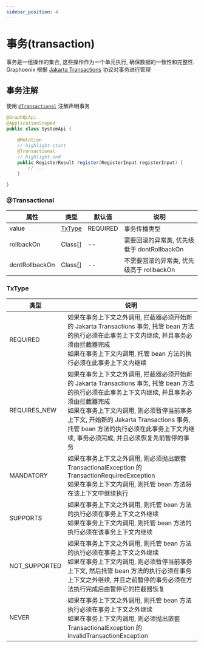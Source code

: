 ```yaml
---
sidebar_position: 4
---
```


# 事务(transaction)

事务是一组操作的集合, 这些操作作为一个单元执行, 确保数据的一致性和完整性. Graphoenix 根据 [Jakarta Transactions](https://jakarta.ee/specifications/transactions/2.0/jakarta-transactions-spec-2.0) 协议对事务进行管理

## 事务注解

使用 [`@Transactional`](#transactional) 注解声明事务

```java
@GraphQLApi
@ApplicationScoped
public class SystemApi {

    @Mutation
    // highlight-start
    @Transactional
    // highlight-end
    public RegisterResult register(RegisterInput registerInput) {
        // ...
    }

}
```

### @Transactional

| 属性           | 类型              | 默认值   | 说明                                        |
| -------------- | ----------------- | -------- | ------------------------------------------- |
| value          | [TxType](#txtype) | REQUIRED | 事务传播类型                                |
| rollbackOn     | Class[]           | --       | 需要回滚的异常类, 优先级低于 dontRollbackOn |
| dontRollbackOn | Class[]           | --       | 不需要回滚的异常类, 优先级高于 rollbackOn   |

### TxType

| 类型          | 说明                                                                                                                                                                                                                                                                                                                             |
| ------------- | -------------------------------------------------------------------------------------------------------------------------------------------------------------------------------------------------------------------------------------------------------------------------------------------------------------------------------- |
| REQUIRED      | 如果在事务上下文之外调用, 拦截器必须开始新的 Jakarta Transactions 事务, 托管 bean 方法的执行必须在此事务上下文内继续, 并且事务必须由拦截器完成 <br/>如果在事务上下文内调用, 托管 bean 方法的执行必须在此事务上下文内继续                                                                                                         |
| REQUIRES_NEW  | 如果在事务上下文之外调用, 拦截器必须开始新的 Jakarta Transactions 事务, 托管 bean 方法的执行必须在此事务上下文内继续, 并且事务必须由拦截器完成 <br/>如果在事务上下文内调用, 则必须暂停当前事务上下文, 开始新的 Jakarta Transactions 事务, 托管 bean 方法的执行必须在此事务上下文内继续, 事务必须完成, 并且必须恢复先前暂停的事务 |
| MANDATORY     | 如果在事务上下文之外调用, 则必须抛出嵌套 TransactionalException 的 TransactionRequiredException <br/>如果在事务上下文内调用, 则托管 bean 方法将在该上下文中继续执行                                                                                                                                                              |
| SUPPORTS      | 如果在事务上下文之外调用, 则托管 bean 方法的执行必须在事务上下文之外继续 <br/>如果在事务上下文内调用, 则托管 bean 方法的执行必须在该事务上下文内继续                                                                                                                                                                             |
| NOT_SUPPORTED | 如果在事务上下文之外调用, 则托管 bean 方法的执行必须在事务上下文之外继续 <br/>如果在事务上下文内调用, 则必须暂停当前事务上下文, 然后托管 bean 方法的执行必须在事务上下文之外继续, 并且之前暂停的事务必须在方法执行完成后由暂停它的拦截器恢复                                                                                     |
| NEVER         | 如果在事务上下文之外调用, 则托管 bean 方法执行必须在事务上下文之外继续 <br/>如果在事务上下文内调用, 则必须抛出嵌套 TransactionalException 的 InvalidTransactionException                                                                                                                                                         |
